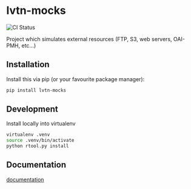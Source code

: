 # lvtn-mocks

<p align="center">

![CI Status](https://github.com/adsabs/lvtn-mocks/actions/workflows/ci.yml/badge.svg)

  <!--
  <a href="https://codecov.io/gh/adsabs/lvtn-mocks">
    <img src="https://img.shields.io/codecov/c/github/adsabs/lvtn-mocks.svg?logo=codecov&logoColor=fff&style=flat-square" alt="Test coverage percentage">
  </a>
  //-->
</p>

Project which simulates external resources (FTP, S3, web servers, OAI-PMH, etc...)

## Installation

Install this via pip (or your favourite package manager):

```bash
pip install lvtn-mocks
```

## Development

Install locally into virtualenv

```bash
virtualenv .venv
source .venv/bin/activate
python rtool.py install
```

## Documentation

[documentation](https://lvtn-mocks.readthedocs.io)
